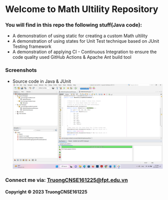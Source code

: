 # Welcome to Math Ultility Repository

### You will find in this repo the following stuff(Java code):
* A demonstration of using static for creating a custom Math ultility
* A demonstration of using states for Unit Test technique based on JUnit Testing framework
* A demonstration of applying CI - Continuous Integration  to ensure the code quality used GitHub Actions & Apache Ant build tool

### Screenshots
* Source code in Java & JUnit
![source code with junit](https://github.com/TruongCNSE161225/mathutil-ant-se1615/blob/main/screenshots/source-code-with-junit.png)

### Connect me via: TruongCNSE161225@fpt.edu.vn

#### Copyright &#169; 2023 TruongCNSE161225